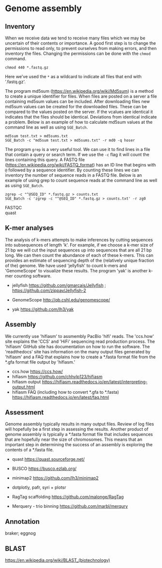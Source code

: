 # Genome assembly


## Inventory

When we receive data we tend to receive many files which we may be uncertain of their contents or importance.
A good first step is to change the permissions to read only, to prevent ourselves from making errors, and then inventory the files.
Changing the permissions can be done with the `chmod` command.


```
chmod 440 *.fastq.gz
```

Here we've used the `*` as a wildcard to indicate all files that end with '.fastq.gz'.


The program md5sum (https://en.wikipedia.org/wiki/Md5sum) is a method to create a unique identifier for files.
When files are posted on a server a file containing md5sum values can be included.
After downloading files new md5sum values can be created for the downloaded files.
These can be compared to the values posted on the server.
If the vcalues are identical it indicates that the files should be identical.
Deviations from identical indicate a problem.
Below is an example of how to calculate md5sum values at the command line as well as using `SGE_Batch`.


```
md5sum test.txt > md5sums.txt
SGE_Batch -c "md5sum test.txt > md5sums.txt" -r md0 -q hoser
```


The program `grep` is a very useful tool.
We can use it to find lines in a file that contain a query or search term.
If we use the `-c` flag it will count the lines containing this query.
A FASTQ file (https://en.wikipedia.org/wiki/FASTQ_format) has an ID line that begins with `@` followed by a sequence identifier.
By counting these lines we can inventory the number of sequence reads in a FASTQ file.
Below is an example of using grep to count sequence reads at the command line as well as using `SGE_Batch`.


```
zgrep -c "^@SEQ_ID" *.fastq.gz > counts.txt
SGE_Batch -c 'zgrep -c "^@SEQ_ID" *.fastq.gz > counts.txt' -r zg0
```

FASTQC    
quast    


## K-mer analyses

The analysis of k-mers attempts to make inferences by cutting sequences into subsequences of length 'k'.
For example, if we choose a k-mer size of 21 bp we will cut the input sequences up into sequences that are all 21 bp long.
We can then count the abundance of each of these k-mers.
This can provides an estimate of sequencing depth of the (relatively unique fraction of the) genome.
We have used 'jellyfish' to count k-mers and 'GenomeScope' to visualize these results.
The program 'yak' is another k-mer counting software.


- jellyfish https://github.com/gmarcais/Jellyfish ; https://github.com/zippav/Jellyfish-2
- GenomeScope http://qb.cshl.edu/genomescope/

- yak https://github.com/lh3/yak


## Assembly

We currently use 'hifiasm' to assmembly PacBio 'hifi' reads.
The 'ccs.how' site explains the 'CCS' and 'HiFi' sequencing read production process.
The 'hifiasm' GitHub site has documentation on how to run the software.
The 'readthedocs' site has information on the many output files generated by 'hifiasm' and a FAQ that explains how to create a \*.fasta format file from the \*.gfa format file output by 'hifiasm.'

- ccs.how https://ccs.how/
- hifiasm https://github.com/chhylp123/hifiasm
- hifiasm output https://hifiasm.readthedocs.io/en/latest/interpreting-output.html
- hifiasm FAQ (including how to convert *.gfa to *.fasta) https://hifiasm.readthedocs.io/en/latest/faq.html


## Assessment

Genome assembly typically results in many output files.
Review of log files will hopefully be a first step in assessing the results.
Another product of genome assembly is typically a \*.fasta format file that includes sequences that are hopefully near the size of chromosomes.
This means that an important step in determining the success of an assembly is exploring the contents of a \*.fasta file. 

- quast https://quast.sourceforge.net/
- BUSCO https://busco.ezlab.org/
- minimap2 https://github.com/lh3/minimap2
- dotplotly, pafr, syri + plotsr

- RagTag scaffolding https://github.com/malonge/RagTag
- Merquery - trio binning https://github.com/marbl/merqury


## Annotation

braker;
eggnog


## BLAST

https://en.wikipedia.org/wiki/BLAST_(biotechnology)



